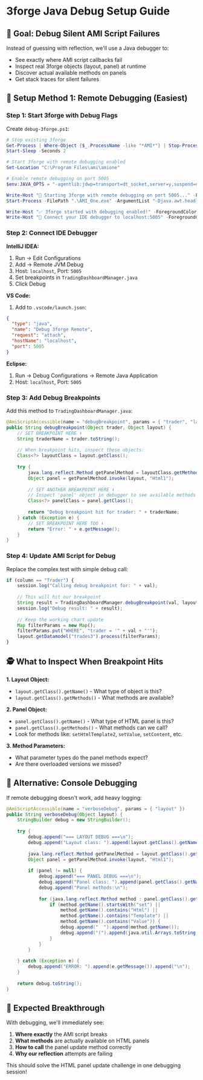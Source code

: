 # 3forge Java Debug Setup Guide

## 🎯 Goal: Debug Silent AMI Script Failures

Instead of guessing with reflection, we'll use a Java debugger to:
- See exactly where AMI script callbacks fail
- Inspect real 3forge objects (layout, panel) at runtime
- Discover actual available methods on panels
- Get stack traces for silent failures

## 🚀 Setup Method 1: Remote Debugging (Easiest)

### Step 1: Start 3forge with Debug Flags

Create `debug-3forge.ps1`:
```powershell
# Stop existing 3forge
Get-Process | Where-Object {$_.ProcessName -like "*AMI*"} | Stop-Process -Force -ErrorAction SilentlyContinue
Start-Sleep -Seconds 2

# Start 3forge with remote debugging enabled
Set-Location "C:\Program Files\ami\amione"

# Enable remote debugging on port 5005
$env:JAVA_OPTS = "-agentlib:jdwp=transport=dt_socket,server=y,suspend=n,address=5005"

Write-Host "🐞 Starting 3forge with remote debugging on port 5005..." -ForegroundColor Green
Start-Process -FilePath ".\AMI_One.exe" -ArgumentList "-Djava.awt.headless=false"

Write-Host "✅ 3forge started with debugging enabled!" -ForegroundColor Green
Write-Host "🔗 Connect your IDE debugger to localhost:5005" -ForegroundColor Cyan
```

### Step 2: Connect IDE Debugger

**IntelliJ IDEA:**
1. Run → Edit Configurations
2. Add → Remote JVM Debug
3. Host: `localhost`, Port: `5005`
4. Set breakpoints in `TradingDashboardManager.java`
5. Click Debug

**VS Code:**
1. Add to `.vscode/launch.json`:
```json
{
  "type": "java",
  "name": "Debug 3forge Remote",
  "request": "attach",
  "hostName": "localhost",
  "port": 5005
}
```

**Eclipse:**
1. Run → Debug Configurations → Remote Java Application
2. Host: `localhost`, Port: `5005`

### Step 3: Add Debug Breakpoints

Add this method to `TradingDashboardManager.java`:
```java
@AmiScriptAccessible(name = "debugBreakpoint", params = { "trader", "layout" })
public String debugBreakpoint(Object trader, Object layout) {
    // SET BREAKPOINT HERE ⬇️
    String traderName = trader.toString();
    
    // When breakpoint hits, inspect these objects:
    Class<?> layoutClass = layout.getClass();
    
    try {
        java.lang.reflect.Method getPanelMethod = layoutClass.getMethod("getPanel", String.class);
        Object panel = getPanelMethod.invoke(layout, "Html1");
        
        // SET ANOTHER BREAKPOINT HERE ⬇️
        // Inspect 'panel' object in debugger to see available methods
        Class<?> panelClass = panel.getClass();
        
        return "Debug breakpoint hit for trader: " + traderName;
    } catch (Exception e) {
        // SET BREAKPOINT HERE TOO ⬇️
        return "Error: " + e.getMessage();
    }
}
```

### Step 4: Update AMI Script for Debug

Replace the complex test with simple debug call:
```javascript
if (column == "Trader") {
    session.log("Calling debug breakpoint for: " + val);
    
    // This will hit our breakpoint
    String result = TradingDashboardManager.debugBreakpoint(val, layout);
    session.log("Debug result: " + result);
    
    // Keep the working chart update
    Map filterParams = new Map();
    filterParams.put("WHERE", "trader = '" + val + "'");
    layout.getDatamodel("trades3").process(filterParams);
}
```

## 🕵️ What to Inspect When Breakpoint Hits

**1. Layout Object:**
- `layout.getClass().getName()` - What type of object is this?
- `layout.getClass().getMethods()` - What methods are available?

**2. Panel Object:**
- `panel.getClass().getName()` - What type of HTML panel is this?
- `panel.getClass().getMethods()` - What methods can we call?
- Look for methods like: `setHtmlTemplate2`, `setValue`, `setContent`, etc.

**3. Method Parameters:**
- What parameter types do the panel methods expect?
- Are there overloaded versions we missed?

## 🎯 Alternative: Console Debugging

If remote debugging doesn't work, add heavy logging:

```java
@AmiScriptAccessible(name = "verboseDebug", params = { "layout" })
public String verboseDebug(Object layout) {
    StringBuilder debug = new StringBuilder();
    
    try {
        debug.append("=== LAYOUT DEBUG ===\n");
        debug.append("Layout class: ").append(layout.getClass().getName()).append("\n");
        
        java.lang.reflect.Method getPanelMethod = layout.getClass().getMethod("getPanel", String.class);
        Object panel = getPanelMethod.invoke(layout, "Html1");
        
        if (panel != null) {
            debug.append("=== PANEL DEBUG ===\n");
            debug.append("Panel class: ").append(panel.getClass().getName()).append("\n");
            debug.append("Panel methods:\n");
            
            for (java.lang.reflect.Method method : panel.getClass().getMethods()) {
                if (method.getName().startsWith("set") || 
                    method.getName().contains("Html") || 
                    method.getName().contains("Template") ||
                    method.getName().contains("Value")) {
                    debug.append("  ").append(method.getName());
                    debug.append("(").append(java.util.Arrays.toString(method.getParameterTypes())).append(")\n");
                }
            }
        }
        
    } catch (Exception e) {
        debug.append("ERROR: ").append(e.getMessage()).append("\n");
    }
    
    return debug.toString();
}
```

## 🚀 Expected Breakthrough

With debugging, we'll immediately see:
1. **Where exactly** the AMI script breaks
2. **What methods** are actually available on HTML panels
3. **How to call** the panel update method correctly
4. **Why our reflection** attempts are failing

This should solve the HTML panel update challenge in one debugging session! 